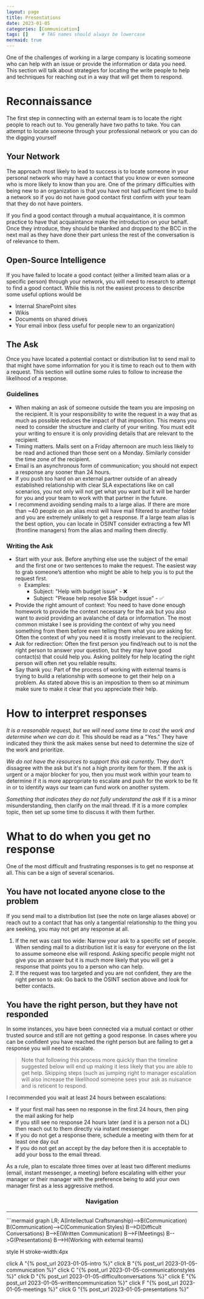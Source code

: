 ```yaml
---
layout: page
title: Presentations
date: 2023-01-05
categories: [Communication]
tags: []     # TAG names should always be lowercase
mermaid: true
---
```

One of the challenges of working in a large company is locating someone who can help with an issue or provide the information or data you need. This section will talk about strategies for locating the write people to help and techniques for reaching out in a way that will get them to respond.

# Reconnaissance
The first step in connecting with an external team is to locate the right people to reach out to. You generally have two paths to take. You can attempt to locate someone through your professional network or you can do the digging yourself

## Your Network
The approach most likely to lead to success is to locate someone in your personal network who may have a contact that you know or even someone who is more likely to know than you are. One of the primary difficulties with being new to an organization is that you have not had sufficient time to build a network so if you do not have good contact first confirm with your team that they do not have pointers.

If you find a good contact through a mutual acquaintance, it is common practice to have that acquaintance make the introduction on your behalf. Once they introduce, they should be thanked and dropped to the BCC in the next mail as they have done their part unless the rest of the conversation is of relevance to them.

## Open-Source Intelligence
If you have failed to locate a good contact (either a limited team alias or a specific person) through your network, you will need to research to attempt to find a good contact. While this is not the easiest process to describe some useful options would be
- Internal SharePoint sites
- Wikis
- Documents on shared drives
- Your email inbox (less useful for people new to an organization)

## The Ask
Once you have located a potential contact or distribution list to send mail to that might have some information for you it is time to reach out to them with a request. This section will outline some rules to follow to increase the likelihood of a response.

### Guidelines
- When making an ask of someone outside the team you are imposing on the recipient. It is your responsibility to write the request in a way that as much as possible reduces the impact of that imposition. This means you need to consider the structure and clarity of your writing. You must edit your writing to ensure it is only providing details that are relevant to the recipient.
- Timing matters. Mails sent on a Friday afternoon are much less likely to be read and actioned than those sent on a Monday. Similarly consider the time zone of the recipient.
- Email is an asynchronous form of communication; you should not expect a response any sooner than 24 hours.
- If you push too hard on an external partner outside of an already established relationship with clear SLA expectations like on call scenarios, you not only will not get what you want but it will be harder for you and your team to work with that partner in the future.
- I recommend avoiding sending mails to a large alias. If there are more than ~40 people on an alias most will have mail filtered to another folder and you are extremely unlikely to get a response. If a large team alias is the best option, you can locate in OSINT consider extracting a few M1 (frontline managers) from the alias and mailing them directly. 
### Writing the Ask
- Start with your ask. Before anything else use the subject of the email and the first one or two sentences to make the request. The easiest way to grab someone’s attention who might be able to help you is to put the request first.
    - Examples:
        - Subject: "Help with budget issue" - ❌
 	    - Subject: "Please help resolve $5k budget issue" - ✅
- Provide the right amount of context: You need to have done enough homework to provide the context necessary for the ask but you also want to avoid providing an avalanche of data or information. The most common mistake I see is providing the context of why you need something from them before even telling them what you are asking for. Often the context of why you need it is mostly irrelevant to the recipient.
- Ask for redirection: Often the first person you find/reach out to is not the right person to answer your question, but they may have good contact(s) that could help you. Asking politely for help locating the right person will often net you reliable results.
- Say thank you: Part of the process of working with external teams is trying to build a relationship with someone to get their help on a problem. As stated above this is an imposition to them so at minimum make sure to make it clear that you appreciate their help.

# How to interpret responses
_It is a reasonable request, but we will need some time to cost the work and determine when we can do it._ 
This should be read as a "Yes." They have indicated they think the ask makes sense but need to determine the size of the work and prioritize.

_We do not have the resources to support this ask currently._
They don't dissagree with the ask but it's not a high prority item for them. If the ask is urgent or a major blocker for you, then you must work within your team to determine if it is more appropriate to escalate and push for the work to be fit in or to identify ways our team can fund work on another system.

_Something that indicates they do not fully understand the ask_
If it is a minor misunderstanding, then clarify on the mail thread. If it is a more complex topic, then set up some time to discuss it with them further.

# What to do when you get no response
One of the most difficult and frustrating responses is to get no response at all. This can be a sign of several scenarios.

## You have not located anyone close to the problem
If you send mail to a distribution list (see the note on large aliases above) or reach out to a contact that has only a tangential relationship to the thing you are seeking, you may not get any response at all.
1.	If the net was cast too wide: Narrow your ask to a specific set of people. When sending mail to a distribution list it is easy for everyone on the list to assume someone else will respond. Asking specific people might not give you an answer but it is much more likely that you will get a response that points you to a person who can help.
2.	If the request was too targeted and you are not confident, they are the right person to ask: Go back to the OSINT section above and look for better contacts.

## You have the right person, but they have not responded
In some instances, you have been connected via a mutual contact or other trusted source and still are not getting a good response. In cases where you can be confident you have reached the right person but are failing to get a response you will need to escalate.

> Note that following this process more quickly than the timeline suggested below will end up making it less likely that you are able to get help. Skipping steps (such as jumping right to manager escalation will also increase the likelihood someone sees your ask as nuisance and is reticent to respond.

I recommended you wait at least 24 hours between escalations:
- If your first mail has seen no response in the first 24 hours, then ping the mail asking for help
- If you still see no response 24 hours later (and it is a person not a DL) then reach out to them directly via instant messenger
- If you do not get a response there, schedule a meeting with them for at least one day out
- If you do not get an accept by the day before then it is acceptable to add your boss to the email thread.

As a rule, plan to escalate three times over at least two different mediums (email, instant messenger, a meeting) before escalating with either your manager or their manager with the preference being to add your own manager first as a less aggressive method.

<center><h3>Navigation</h3></center>
<hr/>
```mermaid
graph LR;
  A(Intellectual Craftsmanship)-->B(Communication)
  B(Communication)-->C(Communication Styles)
  B-->D(Difficult Conversations)
  B-->E(Written Communication)
  B-->F(Meetings)
  B-->G(Presentations)
  B-->H(Working with external teams)

  style H stroke-width:4px

  click A "{% post_url 2023-01-05-intro %}"
  click B "{% post_url 2023-01-05-communication %}"
  click C "{% post_url 2023-01-05-communicationstyles %}"
  click D "{% post_url 2023-01-05-difficultconversations %}"
  click E "{% post_url 2023-01-05-writtencommunication %}"
  click F "{% post_url 2023-01-05-meetings %}"
  click G "{% post_url 2023-01-05-presentations %}"
```
